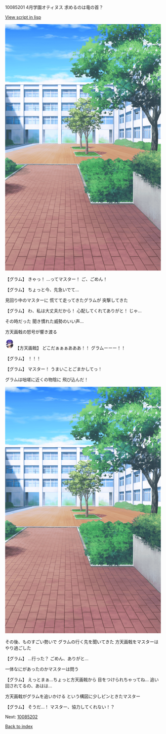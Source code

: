 10085201 4月学園オティヌス 求めるのは竜の首？

[View script in lisp](../scripts/10085201.txt)

![courtyard.png](../images/backgrounds/courtyard.png)

【グラム】
きゃっ！
…ってマスター！
ご、ごめん！

【グラム】
ちょっと今、先急いでて…

見回り中のマスターに
慌てて走ってきたグラムが
突撃してきた

【グラム】
わ、私は大丈夫だから！
心配してくれてありがと！
じゃ…

その時だった
聞き慣れた威勢のいい声…

方天画戟の怒号が響き渡る

<img src="../images/units/300351.png" alt="300351.png" height="34"/>
【方天画戟】
どこだぁぁぁあああ！！
グラムーーー！！

【グラム】
！！！

【グラム】
マスター！
うまいことごまかしてっ！

グラムは咄嗟に近くの物陰に
飛び込んだ！

![courtyard.png](../images/backgrounds/courtyard.png)

その後、ものすごい勢いで
グラムの行く先を聞いてきた
方天画戟をマスターはやり過ごした

【グラム】
…行った？
ごめん、ありがと…

一体なにがあったのかマスターは問う

【グラム】
えっとまぁ…ちょっと方天画戟から
目をつけられちゃってね…
追い回されてるの、あはは…

方天画戟がグラムを追いかける
という構図に少しピンときたマスター

【グラム】
そうだ…！
マスター、協力してくれない！？

Next: [10085202](10085202.md)

[Back to index](index.md)
